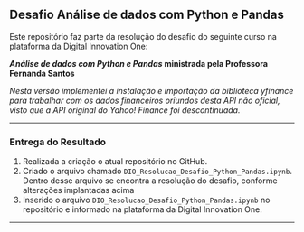 ## Desafio Análise de dados com Python e Pandas

Este repositório faz parte da resolução do desafio do seguinte curso na plataforma da Digital Innovation One:

__*Análise de dados com Python e Pandas* ministrada pela Professora **Fernanda Santos**__

*Nesta versão implementei a instalação e importação da biblioteca yfinance para trabalhar com os dados financeiros oriundos desta API não oficial, visto que a API original do Yahoo! Finance foi descontinuada.*

---
### Entrega do Resultado

1. Realizada a criação o atual repositório no GitHub.
2. Criado o arquivo chamado ```DIO_Resolucao_Desafio_Python_Pandas.ipynb```. Dentro desse arquivo se encontra a resolução do desafio, conforme alterações implantadas acima
3. Inserido o arquivo ```DIO_Resolucao_Desafio_Python_Pandas.ipynb``` no repositório e informado na plataforma da Digital Innovation One.

---
